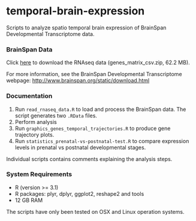 # temporal-brain-expression
Scripts to analyze spatio temporal brain expression of BrainSpan Developmental Transcriptome data.

### BrainSpan Data
Click [here](http://www.brainspan.org/api/v2/well_known_file_download/267666525) to download the RNAseq data (genes_matrix_csv.zip, 62.2 MB).

For more information, see the BrainSpan Developmental Transcriptome webpage: http://www.brainspan.org/static/download.html

### Documentation
1. Run `read_rnaseq_data.R` to load and process the BrainSpan data. The script generates two `.RData` files.
2. Perform analysis
  1. Run `graphics_genes_temporal_trajectories.R` to produce gene trajectory plots.
  2. Run `statistics_prenatal-vs-postnatal-test.R` to compare expression levels in prenatal vs postnatal developmental stages.

Individual scripts contains comments explaining the analysis steps.

### System Requirements
* R (version >= 3.1)
* R packages: plyr, dplyr, ggplot2, reshape2 and tools
* 12 GB RAM

The scripts have only been tested on OSX and Linux operation systems.
